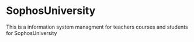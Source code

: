 # SophosUniversity
This is a information system managment for teachers courses and students for SophosUniversity
